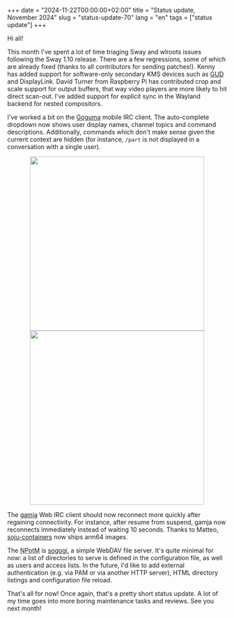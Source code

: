 +++
date = "2024-11-22T00:00:00+02:00"
title = "Status update, November 2024"
slug = "status-update-70"
lang = "en"
tags = ["status update"]
+++

Hi all!

This month I've spent a lot of time triaging Sway and wlroots issues following
the Sway 1.10 release. There are a few regressions, some of which are already
fixed (thanks to all contributors for sending patches!). Kenny has added
support for software-only secondary KMS devices such as [GUD] and DisplayLink.
David Turner from Raspberry Pi has contributed crop and scale support for
output buffers, that way video players are more likely to hit direct scan-out.
I've added support for explicit sync in the Wayland backend for nested
compositors.

I've worked a bit on the [Goguma] mobile IRC client. The auto-complete dropdown
now shows user display names, channel topics and command descriptions.
Additionally, commands which don't make sense given the current context are
hidden (for instance, `/part` is not displayed in a conversation with a single
user).

<center>
	<img src="/img/blog/2024-11-22-status-update-70/goguma-nick-complete.png" class="opaque" style="width: 400px;">
	<img src="/img/blog/2024-11-22-status-update-70/goguma-cmd-complete.png" class="opaque" style="width: 400px;">
</center>

The [gamja] Web IRC client should now reconnect more quickly after regaining
connectivity. For instance, after resume from suspend, gamja now reconnects
immediately instead of waiting 10 seconds. Thanks to Matteo, [soju-containers]
now ships arm64 images.

The <abbr title="New Project of the Month">NPotM</abbr> is [sogogi], a simple
WebDAV file server. It's quite minimal for now: a list of directories to
serve is defined in the configuration file, as well as users and access lists.
In the future, I'd like to add external authentication (e.g. via PAM or via
another HTTP server), HTML directory listings and configuration file reload.

That's all for now! Once again, that's a pretty short status update. A lot of
my time goes into more boring maintenance tasks and reviews. See you next month!

[GUD]: https://github.com/notro/gud/wiki
[sogogi]: https://codeberg.org/emersion/sogogi
[Goguma]: https://codeberg.org/emersion/goguma
[gamja]: https://codeberg.org/emersion/gamja
[soju-containers]: https://codeberg.org/emersion/soju-containers
